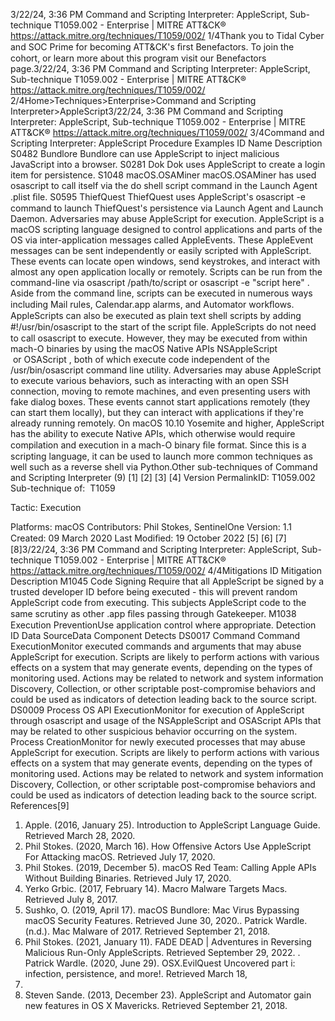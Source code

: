 3/22/24, 3:36 PM Command and Scripting Interpreter: AppleScript, Sub-technique T1059.002 - Enterprise | MITRE ATT&CK®
https://attack.mitre.org/techniques/T1059/002/ 1/4Thank you to Tidal Cyber and SOC Prime for becoming ATT&CK's ﬁrst Benefactors. To join the cohort, or learn more about this program visit our
Benefactors page.3/22/24, 3:36 PM Command and Scripting Interpreter: AppleScript, Sub-technique T1059.002 - Enterprise | MITRE ATT&CK®
https://attack.mitre.org/techniques/T1059/002/ 2/4Home>Techniques>Enterprise>Command and Scripting Interpreter>AppleScript3/22/24, 3:36 PM Command and Scripting Interpreter: AppleScript, Sub-technique T1059.002 - Enterprise | MITRE ATT&CK®
https://attack.mitre.org/techniques/T1059/002/ 3/4Command and Scripting Interpreter: AppleScript
Procedure Examples
ID Name Description
S0482 Bundlore Bundlore can use AppleScript to inject malicious JavaScript into a browser.
S0281 Dok Dok uses AppleScript to create a login item for persistence.
S1048 macOS.OSAMiner macOS.OSAMiner has used osascript to call itself via the do shell script command in the Launch
Agent .plist ﬁle.
S0595 ThiefQuest ThiefQuest uses AppleScript's osascript -e command to launch ThiefQuest's persistence via Launch
Agent and Launch Daemon. Adversaries may abuse AppleScript for execution. AppleScript is a macOS scripting language designed to control applications and parts of
the OS via inter-application messages called AppleEvents. These AppleEvent messages can be sent independently or easily scripted with
AppleScript. These events can locate open windows, send keystrokes, and interact with almost any open application locally or remotely.
Scripts can be run from the command-line via osascript /path/to/script or osascript -e "script here" . Aside from the command
line, scripts can be executed in numerous ways including Mail rules, Calendar.app alarms, and Automator workﬂows. AppleScripts can also
be executed as plain text shell scripts by adding #!/usr/bin/osascript to the start of the script ﬁle.
AppleScripts do not need to call osascript to execute. However, they may be executed from within mach-O binaries by using the macOS
Native APIs NSAppleScript  or OSAScript , both of which execute code independent of the /usr/bin/osascript command line utility.
Adversaries may abuse AppleScript to execute various behaviors, such as interacting with an open SSH connection, moving to remote
machines, and even presenting users with fake dialog boxes. These events cannot start applications remotely (they can start them locally),
but they can interact with applications if they're already running remotely. On macOS 10.10 Yosemite and higher, AppleScript has the ability
to execute Native APIs, which otherwise would require compilation and execution in a mach-O binary ﬁle format. Since this is a scripting
language, it can be used to launch more common techniques as well such as a reverse shell via Python.Other sub-techniques of Command and Scripting Interpreter (9)
[1]
[2]
[3]
[4]
Version PermalinkID: T1059.002
Sub-technique of:  T1059

Tactic: Execution

Platforms: macOS
Contributors: Phil Stokes, SentinelOne
Version: 1.1
Created: 09 March 2020
Last Modiﬁed: 19 October 2022
[5]
[6]
[7]
[8]3/22/24, 3:36 PM Command and Scripting Interpreter: AppleScript, Sub-technique T1059.002 - Enterprise | MITRE ATT&CK®
https://attack.mitre.org/techniques/T1059/002/ 4/4Mitigations
ID Mitigation Description
M1045 Code Signing Require that all AppleScript be signed by a trusted developer ID before being executed - this will prevent
random AppleScript code from executing. This subjects AppleScript code to the same scrutiny as other
.app ﬁles passing through Gatekeeper.
M1038 Execution
PreventionUse application control where appropriate.
Detection
ID Data SourceData Component Detects
DS0017 Command Command
ExecutionMonitor executed commands and arguments that may abuse AppleScript for execution.
Scripts are likely to perform actions with various effects on a system that may generate
events, depending on the types of monitoring used. Actions may be related to network and
system information Discovery, Collection, or other scriptable post-compromise behaviors and
could be used as indicators of detection leading back to the source script.
DS0009 Process OS API
ExecutionMonitor for execution of AppleScript through osascript and usage of the NSAppleScript
and OSAScript APIs that may be related to other suspicious behavior occurring on the
system.
Process
CreationMonitor for newly executed processes that may abuse AppleScript for execution. Scripts are
likely to perform actions with various effects on a system that may generate events,
depending on the types of monitoring used. Actions may be related to network and system
information Discovery, Collection, or other scriptable post-compromise behaviors and could be
used as indicators of detection leading back to the source script.
References[9]
1. Apple. (2016, January 25). Introduction to AppleScript
Language Guide. Retrieved March 28, 2020.
2. Phil Stokes. (2020, March 16). How Offensive Actors Use
AppleScript For Attacking macOS. Retrieved July 17, 2020.
3. Phil Stokes. (2019, December 5). macOS Red Team: Calling
Apple APIs Without Building Binaries. Retrieved July 17, 2020.
4. Yerko Grbic. (2017, February 14). Macro Malware Targets
Macs. Retrieved July 8, 2017.
5. Sushko, O. (2019, April 17). macOS Bundlore: Mac Virus
Bypassing macOS Security Features. Retrieved June 30, 2020.. Patrick Wardle. (n.d.). Mac Malware of 2017. Retrieved
September 21, 2018.
7. Phil Stokes. (2021, January 11). FADE DEAD | Adventures in
Reversing Malicious Run-Only AppleScripts. Retrieved
September 29, 2022.
. Patrick Wardle. (2020, June 29). OSX.EvilQuest Uncovered
part i: infection, persistence, and more!. Retrieved March 18,
2021.
9. Steven Sande. (2013, December 23). AppleScript and
Automator gain new features in OS X Mavericks. Retrieved
September 21, 2018.